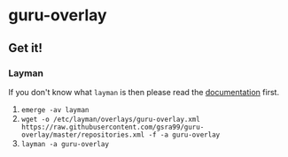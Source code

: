 # guru-overlay
## Get it!
### Layman
If you don't know what `layman` is then please read the [documentation][docs-layman] first.

1. `emerge -av layman`
2. `wget -o /etc/layman/overlays/guru-overlay.xml 
https://raw.githubusercontent.com/gsra99/guru-overlay/master/repositories.xml -f -a guru-overlay`
3. `layman -a guru-overlay`

[docs-layman]: http://www.gentoo.org/proj/en/overlays/userguide.xml
